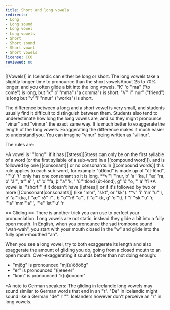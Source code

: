 ```yaml
---
title: Short and long vowels
redirects:
- Long
- Long sound
- Long vowel
- Long vowels
- Short
- Short sound
- Short vowel
- Short vowels
license: CC0
reviewed: no
---
```


[[Vowels]] in Icelandic can either be long or short. The long vowels take a slightly longer time to pronounce than the short vowels<note>About 25 to 70% longer.</note> and you often glide a bit into the long vowels. "K'''o'''ma" ("to come") is long, but "k'''o'''mma" ("a comma") is short. "V'''i'''nur" ("friend") is long but "v'''i'''nnur" ("works") is short.

The difference between a long and a short vowel is very small, and students usually find it difficult to distinguish between them. Students also tend to underestimate how long the long vowels are, and so they might pronounce "vinur" and "vinnur" the exact same way. It is much better to exaggerate the length of the long vowels. Exaggerating the difference makes it much easier to understand you. You can imagine "vinur" being written as "viiinur".

The rules are:

*A vowel is '''long''' if it has [[stress]]<ref name=":0">Stress can only be on the first syllable of a word (or the first syllable of a sub-word in a [[compound word]]).</ref> and is followed by one [[consonant]] or no consonants.<note>In [[compound words]] this rule applies to each sub-word, for example "útlönd" is made up of "út-lönd", "'''ú'''t" only has one consonant so it is long.</note>
**v'''i'''nur, b'''a'''ka, l'''æ'''ra, þ'''á''', tr'''é''', s'''o'''fa, þ'''a'''k, '''ú'''tlönd (út-lönd), g'''ó'''ð, '''a'''fi
*A vowel is '''short''' if it doesn't have [[stress]]<ref name=":0" /> or if it's followed by two or more [[Consonant|consonants]] (like "mm", "skt", or "kk").
**v'''i'''nn'''u'''r, b'''a'''kka, l'''æ'''rð'''i''', b'''o'''rð'''a''', t'''a'''kk, g'''o'''tt, f'''i'''sk'''u'''r, '''a'''mm'''a''', '''e'''lst'''u'''r

== Gliding ==
There is another trick you can use to perfect your pronunciation. Long vowels are not static, instead they glide a bit into a fully open mouth. In English, when you pronounce the sad trombone sound "wah-wah", you start with your mouth closed in the "w" and glide into the fully open-mouthed "ah".

When you see a long vowel, try to both exaggerate its length and also exaggerate the amount of gliding you do, going from a closed mouth to an open mouth. Over-exaggerating it sounds better than not doing enough:

* "mjög" is pronounced "mj(u)öööög"
* "er" is pronounced "(i)eeeer"
* "kom" is pronounced "k(u)oooom"

<notes>
*A note to German speakers: The gliding in Icelandic long vowels may sound similar to German words that end in an "r". "De" in Icelandic might sound like a German "de'''r'''". Icelanders however don't perceive an "r" in long vowels.
</notes>

